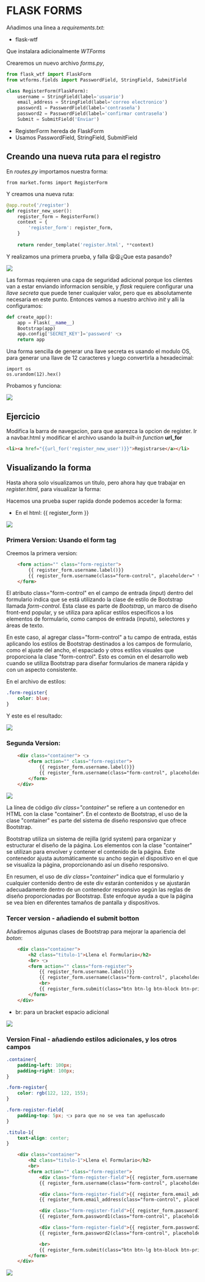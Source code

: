 # FLASK FORMS

Añadimos una linea a *requirements.txt*:

- flask-wtf

Que instalara adicionalmente *WTForms*

Crearemos un nuevo archivo *forms.py*, 

```py
from flask_wtf import FlaskForm
from wtforms.fields import PasswordField, StringField, SubmitField

class RegisterForm(FlaskForm):
    username = StringField(label='usuario')
    email_address = StringField(label='correo electronico')
    password1 = PasswordField(label='contraseña')
    password2 = PasswordField(label='confirmar contraseña')
    Submit = SubmitField('Enviar')
```
- RegisterForm hereda de FlaskForm
- Usamos PasswordField, StringField, SubmitField

## Creando una nueva ruta para el registro 

En *routes.py* importamos nuestra forma:

    from market.forms import RegisterForm 

Y creamos una nueva ruta:

```py
@app.route('/register')
def register_new_user():
    register_form = RegisterForm()
    context = {
        'register_form': register_form,
    }
    
    return render_template('register.html', **context)
```
Y realizamos una primera prueba, y falla 😫😫¿Que esta pasando?

![](https://i.imgur.com/0EmWhaR.png)

Las formas requieren una capa de seguridad adicional porque los clientes van a estar enviando informacion sensible, y *flask* requiere configurar una *llave secreta* que puede tener cualquier valor, pero que es absolutamente necesaria en este punto. Entonces vamos a nuestro archivo *init* y alli la configuramos:

```py
def create_app():
    app = Flask(__name__)
    Bootstrap(app)
    app.config['SECRET_KEY']='password' 👈
    return app
```

Una forma sencilla de generar una llave secreta es usando el modulo OS, para generar una llave de 12 caracteres y luego convertirla a hexadecimal:

    import os
    os.urandom(12).hex()

Probamos y funciona:

![](https://i.imgur.com/n0N8gET.png)

## Ejercicio

Modifica la barra de navegacion, para que aparezca la opcion de register. Ir a navbar.html y modificar el archivo usando la *built-in function* **url_for**

```html
<li><a href="{{url_for('register_new_user')}}">Registrarse</a></li>
```

## Visualizando la forma 

Hasta ahora solo visualizamos un titulo, pero ahora hay que trabajar en *register.html*, para visualizar la forma:

Hacemos una prueba super rapida donde podemos acceder la forma:

-   En el html:  {{ register_form }}

![](https://i.imgur.com/9l0no9E.png)

### Primera Version: Usando el form tag

Creemos la primera version:

```html
    <form action="" class="form-register">
        {{ register_form.username.label()}}
        {{ register_form.username(class="form-control", placeholder=" tu usuario")}}
    </form>
```

El atributo class="form-control" en el campo de entrada (input) dentro del formulario indica que se está utilizando la clase de estilo de Bootstrap llamada *form-control*. Esta clase es parte de *Bootstrap*, un marco de diseño front-end popular, y se utiliza para aplicar estilos específicos a los elementos de formulario, como campos de entrada (inputs), selectores y áreas de texto.

En este caso, al agregar class="form-control" a tu campo de entrada, estás aplicando los estilos de Bootstrap destinados a los campos de formulario, como el ajuste del ancho, el espaciado y otros estilos visuales que proporciona la clase "form-control". Esto es común en el desarrollo web cuando se utiliza Bootstrap para diseñar formularios de manera rápida y con un aspecto consistente.

En el archivo de estilos:

```css
.form-register{
    color: blue;
}
```
Y este es el resultado:

![](https://i.imgur.com/EvMqv0z.png)

### Segunda Version:

```html
    <div class="container"> 👈
        <form action="" class="form-register">
            {{ register_form.username.label()}}
            {{ register_form.username(class="form-control", placeholder=" tu usuario")}}
        </form>
    </div>
```

![](https://i.imgur.com/uj3MxxZ.png)

La línea de código *div class="container"* se refiere a un contenedor en HTML con la clase "container". En el contexto de Bootstrap, el uso de la clase "container" es parte del sistema de diseño responsivo que ofrece Bootstrap.

Bootstrap utiliza un sistema de rejilla (grid system) para organizar y estructurar el diseño de la página. Los elementos con la clase "container" se utilizan para envolver y contener el contenido de la página. Este contenedor ajusta automáticamente su ancho según el dispositivo en el que se visualiza la página, proporcionando así un diseño responsivo.

En resumen, el uso de *div class="container"* indica que el formulario y cualquier contenido dentro de este div estarán contenidos y se ajustarán adecuadamente dentro de un contenedor responsivo según las reglas de diseño proporcionadas por Bootstrap. Este enfoque ayuda a que la página se vea bien en diferentes tamaños de pantalla y dispositivos.

### Tercer version - añadiendo el submit botton

Añadiremos algunas clases de Bootstrap para mejorar la apariencia del *boton*:

```html
    <div class="container">
        <h2 class="titulo-1">Llena el Formulario</h2>
        <br> 👈
        <form action="" class="form-register">
            {{ register_form.username.label()}}
            {{ register_form.username(class="form-control", placeholder=" tu usuario")}}
            <br>
            {{ register_form.submit(class="btn btn-lg btn-block btn-primary" )}} 👈
        </form>
    </div>
```
- br: para un bracket espacio adicional

![](https://i.imgur.com/Rj3jScj.png)

### Version Final - añadiendo estilos adicionales, y los otros campos

```css
.container{
    padding-left: 100px;
    padding-right: 100px;
}

.form-register{
    color: rgb(122, 122, 155);
}

.form-register-field{
    padding-top: 5px; 👈 para que no se vea tan apeñuscado 
}

.titulo-1{
    text-align: center;
}
```

```html
    <div class="container">
        <h2 class="titulo-1">Llena el Formulario</h2>
        <br>
        <form action="" class="form-register">
            <div class="form-register-field">{{ register_form.username.label()}}</div>
            {{ register_form.username(class="form-control", placeholder=" tu usuario")}}

            <div class="form-register-field">{{ register_form.email_address.label()}}</div>
            {{ register_form.email_address(class="form-control", placeholder=" tu correo")}}

            <div class="form-register-field">{{ register_form.password1.label()}}</div>
            {{ register_form.password1(class="form-control", placeholder="contraseña")}}

            <div class="form-register-field">{{ register_form.password2.label()}}</div>
            {{ register_form.password2(class="form-control", placeholder="confirmar contraseña")}}

            <br>
            {{ register_form.submit(class="btn btn-lg btn-block btn-primary" )}}
        </form>
    </div>
```

![](https://i.imgur.com/YFoGv5b.png)

